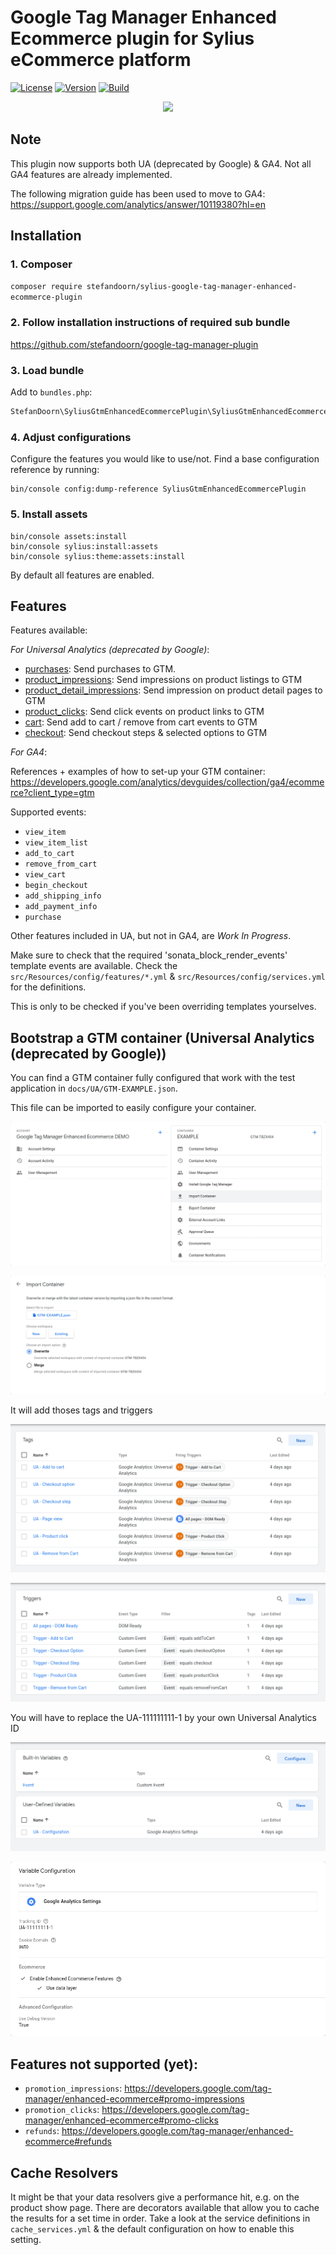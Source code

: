 # Google Tag Manager Enhanced Ecommerce plugin for Sylius eCommerce platform

[![License](https://img.shields.io/packagist/l/stefandoorn/sylius-google-tag-manager-enhanced-ecommerce-plugin.svg)](https://packagist.org/packages/stefandoorn/sylius-google-tag-manager-enhanced-ecommerce-plugin)
[![Version](https://img.shields.io/packagist/v/stefandoorn/sylius-google-tag-manager-enhanced-ecommerce-plugin.svg)](https://packagist.org/packages/stefandoorn/sylius-google-tag-manager-enhanced-ecommerce-plugin)
[![Build](https://github.com/stefandoorn/sylius-google-tag-manager-enhanced-ecommerce-plugin/actions/workflows/build.yml/badge.svg)](https://github.com/stefandoorn/sylius-google-tag-manager-enhanced-ecommerce-plugin/actions/workflows/build.yml)

<p align="center"><a href="https://sylius.com/plugins/" target="_blank"><img src="https://sylius.com/assets/badge-approved-by-sylius.png" width="200"></a></p>

## Note

This plugin now supports both UA (deprecated by Google) & GA4. Not all GA4 features are already implemented.

The following migration guide has been used to move to GA4: https://support.google.com/analytics/answer/10119380?hl=en

## Installation

### 1. Composer

`composer require stefandoorn/sylius-google-tag-manager-enhanced-ecommerce-plugin`

### 2. Follow installation instructions of required sub bundle

https://github.com/stefandoorn/google-tag-manager-plugin

### 3. Load bundle

Add to `bundles.php`:

```php
StefanDoorn\SyliusGtmEnhancedEcommercePlugin\SyliusGtmEnhancedEcommercePlugin::class => ['all' => true],
```

### 4. Adjust configurations

Configure the features you would like to use/not. Find a base configuration reference by running:

```
bin/console config:dump-reference SyliusGtmEnhancedEcommercePlugin
```

### 5. Install assets

```
bin/console assets:install
bin/console sylius:install:assets
bin/console sylius:theme:assets:install
```

By default all features are enabled.

## Features

Features available:

*For Universal Analytics (deprecated by Google)*:

* [purchases](docs/UA/purchases.md): Send purchases to GTM.
* [product_impressions](docs/UA/product_impressions.md): Send impressions on product listings to GTM
* [product_detail_impressions](docs/UA/product_detail_impressions.md): Send impression on product detail pages to GTM
* [product_clicks](docs/UA/product_clicks.md): Send click events on product links to GTM
* [cart](docs/UA/cart.md): Send add to cart / remove from cart events to GTM
* [checkout](docs/UA/checkout.md): Send checkout steps & selected options to GTM

*For GA4*:

References + examples of how to set-up your GTM container: https://developers.google.com/analytics/devguides/collection/ga4/ecommerce?client_type=gtm

Supported events:

* `view_item`
* `view_item_list`
* `add_to_cart`
* `remove_from_cart`
* `view_cart`
* `begin_checkout`
* `add_shipping_info`
* `add_payment_info`
* `purchase`

Other features included in UA, but not in GA4, are *Work In Progress*.

Make sure to check that the required 'sonata_block_render_events' template events are available. Check the
`src/Resources/config/features/*.yml` & `src/Resources/config/services.yml` for the definitions.

This is only to be checked if you've been overriding templates yourselves.

## Bootstrap a GTM container (Universal Analytics (deprecated by Google))
You can find a GTM container fully configured that work with the test application in `docs/UA/GTM-EXAMPLE.json`.

This file can be imported to easily configure your container.

![](docs/UA/img/gtm-setup-1.png)

![](docs/UA/img/gtm-setup-2.png)

It will add thoses tags and triggers

![](docs/UA/img/gtm-setup-3.png)

![](docs/UA/img/gtm-setup-4.png)

You will have to replace the UA-111111111-1 by your own Universal Analytics ID

![](docs/UA/img/gtm-setup-5.png)

![](docs/UA/img/gtm-setup-6.png)

## Features not supported (yet):

* `promotion_impressions`: https://developers.google.com/tag-manager/enhanced-ecommerce#promo-impressions
* `promotion_clicks`: https://developers.google.com/tag-manager/enhanced-ecommerce#promo-clicks
* `refunds`: https://developers.google.com/tag-manager/enhanced-ecommerce#refunds

## Cache Resolvers

It might be that your data resolvers give a performance hit, e.g. on the product show page.
There are decorators available that allow you to cache the results for a set time in order. Take a look
at the service definitions in `cache_services.yml` & the default configuration on how to enable this setting.
